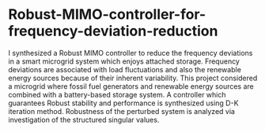 # Robust-MIMO-controller-for-frequency-deviation-reduction
I synthesized a Robust MIMO controller to reduce the frequency deviations in a smart microgrid system which enjoys attached storage. Frequency deviations are associated with load fluctuations and also the renewable energy sources because of their inherent variability. This project considered a microgrid where fossil fuel generators and renewable energy sources are combined with a battery-based storage system. A controller which guarantees Robust stability and performance is synthesized using D-K iteration method. Robustness of the perturbed system is analyzed via investigation of the structured singular values. 
